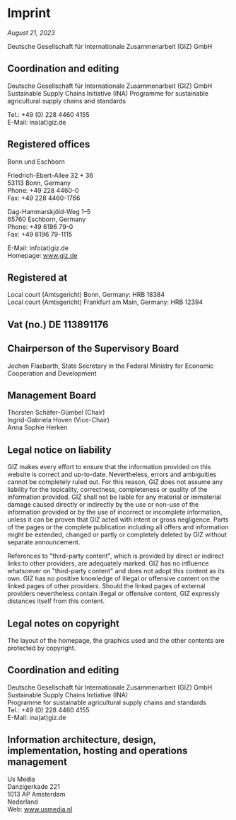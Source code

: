 # Imprint

*August 21, 2023*

Deutsche Gesellschaft für Internationale Zusammenarbeit (GIZ) GmbH

## Coordination and editing

Deutsche Gesellschaft für Internationale Zusammenarbeit (GIZ) GmbH
Sustainable Supply Chains Initiative (INA)
Programme for sustainable agricultural supply chains and standards

Tel.: +49 (0) 228 4460 4155  
E-Mail: ina(at)giz.de

## Registered offices

Bonn und Eschborn

Friedrich-Ebert-Allee 32 + 36  
53113 Bonn, Germany  
Phone: +49 228 4460-0  
Fax: +49 228 4460-1766  

Dag-Hammarskjöld-Weg 1–5  
65760 Eschborn, Germany  
Phone: +49 6196 79-0  
Fax: +49 6196 79-1115  

E-Mail: info(at)giz.de  
Homepage: www.giz.de

## Registered at

Local court (Amtsgericht) Bonn, Germany: HRB 18384  
Local court (Amtsgericht) Frankfurt am Main, Germany: HRB 12394

## Vat (no.) DE 113891176

## Chairperson of the Supervisory Board

Jochen Flasbarth, State Secretary in the Federal Ministry for Economic Cooperation and Development

## Management Board

Thorsten Schäfer-Gümbel (Chair)  
Ingrid-Gabriela Hoven (Vice-Chair)   
Anna Sophie Herken

## Legal notice on liability

GIZ makes every effort to ensure that the information provided on this website is correct and up-to-date. Nevertheless, errors and ambiguities cannot be completely ruled out. For this reason, GIZ does not assume any liability for the topicality, correctness, completeness or quality of the information provided. GIZ shall not be liable for any material or immaterial damage caused directly or indirectly by the use or non-use of the information provided or by the use of incorrect or incomplete information, unless it can be proven that GIZ acted with intent or gross negligence. Parts of the pages or the complete publication including all offers and information might be extended, changed or partly or completely deleted by GIZ without separate announcement.

References to "third-party content", which is provided by direct or indirect links to other providers, are adequately marked. GIZ has no influence whatsoever on "third-party content" and does not adopt this content as its own. GIZ has no positive knowledge of illegal or offensive content on the linked pages of other providers. Should the linked pages of external providers nevertheless contain illegal or offensive content, GIZ expressly distances itself from this content.

## Legal notes on copyright

The layout of the homepage, the graphics used and the other contents are protected by copyright.

## Coordination and editing

Deutsche Gesellschaft für Internationale Zusammenarbeit (GIZ) GmbH  
Sustainable Supply Chains Initiative (INA)  
Programme for sustainable agricultural supply chains and standards  
Tel.: +49 (0) 228 4460 4155  
E-Mail: ina(at)giz.de  

## Information architecture, design, implementation, hosting and operations management

Us Media  
Danzigerkade 221  
1013 AP Amsterdam  
Nederland  
Web: www.usmedia.nl  
